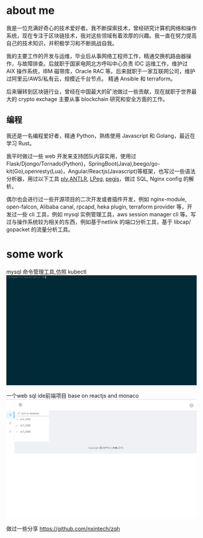 # about me
我是一位充满好奇心的技术爱好者。我不断探索技术，曾经研究计算机网络和操作系统，现在专注于区块链技术，我对这些领域有着浓厚的兴趣。我一直在努力提高自己的技术知识，并积极学习和不断挑战自我。

我的主要工作的开发与运维，毕业后从事网络工程师工作，精通交换机路由器操作，与故障排查。后就职于国家电网北方呼叫中心负责 IDC 运维工作，维护过 AIX 操作系统，IBM 磁带库，Oracle RAC 等。后来就职于一家互联网公司，维护过阿里云/AWS/私有云，规模近千台节点。 精通 Ansible 和 terraform。

后来辗转到区块链行业，曾经在中国最大的矿池做过一些贡献，现在就职于世界最大的 crypto exchage 主要从事 blockchain 研究和安全方面的工作。 

## 编程
我还是一名编程爱好者，精通 Python，熟练使用 Javascript 和 Golang，最近在学习 Rust。

我平时做过一些 web 开发来支持团队内容实用，使用过 Flask/Djongo/Tornado(Python)，SpringBoot(Java),beego/go-kit(Go),openresty(Lua)，Angular/Reactjs(Javascript)等框架，也写过一些语法分析器，用过以下工具 [ply](https://github.com/dabeaz/ply),[ANTLR](https://www.antlr.org/), [LPeg](http://www.inf.puc-rio.br/~roberto/lpeg/), [pegjs](https://pegjs.org/)，做过 SQL, Nginx config 的解析。

偶尔也会进行过一些开源项目的二次开发或者插件开发，例如 nginx-module, open-falcon, Alibaba canal, rpcapd, heka plugin, terraform provider 等，开发过一些 cli 工具，例如 mysql 实例管理工具，aws session manager cli 等。写过与操作系统较为相关的东西，例如基于netlink 的端口分析工具，基于 libcap/ gopacket 的流量分析工具。


# some work
mysql 命令管理工具,仿照 kubectl
![](mtk.gif)

一个web sql ide前端项目 base on reactjs and monaco
![](fe7d0972ed6f5a83754503e98b0e461c.gif)

做过一些分享 https://github.com/nxintech/zqh
